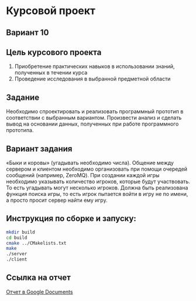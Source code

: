 # Курсовой проект
## Вариант 10

## Цель курсового проекта
1. Приобретение практических навыков в использовании знаний, полученных в течении
курса
2. Проведение исследования в выбранной предметной области

## Задание
Необходимо спроектировать и реализовать программный прототип в соответствии с выбранным
вариантом. Произвести анализ и сделать вывод на основании данных, полученных при работе
программного прототипа.

## Вариант задания
«Быки и коровы» (угадывать необходимо числа). Общение между сервером и клиентом необходимо организовать при помощи очередей сообщений (например, ZeroMQ). При создании каждой игры необходимо указывать количество игроков, которые будут участвовать. То есть угадывать могут несколько игроков. Должна быть реализована функция поиска игры, то есть игрок пытается войти в игру не по имени, а просто просит сервер найти ему игру.

## Инструкция по сборке и запуску:
```sh
mkdir build
cd build
cmake ../CMakelists.txt
make
./server
./client
```
## Ссылка на отчет
[Отчет в Google Documents](https://docs.google.com/document/d/15rn-GK1CvLTk7lSHflwoOa14kdGSYhEw/edit?usp=sharing&ouid=101030734348693683939&rtpof=true&sd=true)